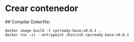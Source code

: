 # Crear contenedor

## Compilar Dokerfile:
```
docker image build -t cpcready-base:v0.0.1 .
docker run -it --entrypoint /bin/zsh cpcready-base:v0.0.1
